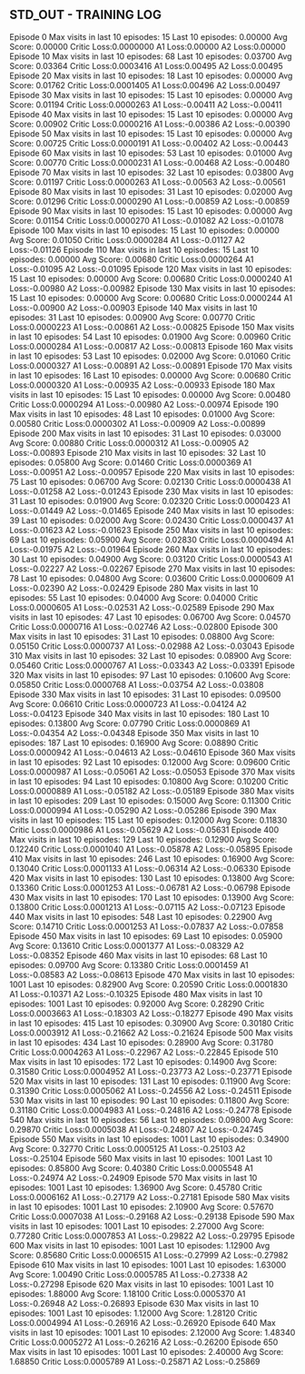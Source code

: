 ## STD_OUT - TRAINING LOG
Episode 0 	Max visits in last 10 episodes: 15 	Last 10 episodes: 0.00000	Avg Score: 0.00000	Critic Loss:0.0000000	A1 Loss:0.00000	A2 Loss:0.00000
Episode 10 	Max visits in last 10 episodes: 68 	Last 10 episodes: 0.03700	Avg Score: 0.03364	Critic Loss:0.0003416	A1 Loss:0.00495	A2 Loss:0.00495
Episode 20 	Max visits in last 10 episodes: 18 	Last 10 episodes: 0.00000	Avg Score: 0.01762	Critic Loss:0.0001405	A1 Loss:0.00496	A2 Loss:0.00497
Episode 30 	Max visits in last 10 episodes: 15 	Last 10 episodes: 0.00000	Avg Score: 0.01194	Critic Loss:0.0000263	A1 Loss:-0.00411	A2 Loss:-0.00411
Episode 40 	Max visits in last 10 episodes: 15 	Last 10 episodes: 0.00000	Avg Score: 0.00902	Critic Loss:0.0000216	A1 Loss:-0.00386	A2 Loss:-0.00390
Episode 50 	Max visits in last 10 episodes: 15 	Last 10 episodes: 0.00000	Avg Score: 0.00725	Critic Loss:0.0000191	A1 Loss:-0.00402	A2 Loss:-0.00443
Episode 60 	Max visits in last 10 episodes: 53 	Last 10 episodes: 0.01000	Avg Score: 0.00770	Critic Loss:0.0000231	A1 Loss:-0.00468	A2 Loss:-0.00480
Episode 70 	Max visits in last 10 episodes: 32 	Last 10 episodes: 0.03800	Avg Score: 0.01197	Critic Loss:0.0000263	A1 Loss:-0.00563	A2 Loss:-0.00561
Episode 80 	Max visits in last 10 episodes: 31 	Last 10 episodes: 0.02000	Avg Score: 0.01296	Critic Loss:0.0000290	A1 Loss:-0.00859	A2 Loss:-0.00859
Episode 90 	Max visits in last 10 episodes: 15 	Last 10 episodes: 0.00000	Avg Score: 0.01154	Critic Loss:0.0000270	A1 Loss:-0.01082	A2 Loss:-0.01078
Episode 100 	Max visits in last 10 episodes: 15 	Last 10 episodes: 0.00000	Avg Score: 0.01050	Critic Loss:0.0000284	A1 Loss:-0.01127	A2 Loss:-0.01126
Episode 110 	Max visits in last 10 episodes: 15 	Last 10 episodes: 0.00000	Avg Score: 0.00680	Critic Loss:0.0000264	A1 Loss:-0.01095	A2 Loss:-0.01095
Episode 120 	Max visits in last 10 episodes: 15 	Last 10 episodes: 0.00000	Avg Score: 0.00680	Critic Loss:0.0000240	A1 Loss:-0.00980	A2 Loss:-0.00982
Episode 130 	Max visits in last 10 episodes: 15 	Last 10 episodes: 0.00000	Avg Score: 0.00680	Critic Loss:0.0000244	A1 Loss:-0.00900	A2 Loss:-0.00903
Episode 140 	Max visits in last 10 episodes: 31 	Last 10 episodes: 0.00900	Avg Score: 0.00770	Critic Loss:0.0000223	A1 Loss:-0.00861	A2 Loss:-0.00825
Episode 150 	Max visits in last 10 episodes: 54 	Last 10 episodes: 0.01900	Avg Score: 0.00960	Critic Loss:0.0000284	A1 Loss:-0.00817	A2 Loss:-0.00813
Episode 160 	Max visits in last 10 episodes: 53 	Last 10 episodes: 0.02000	Avg Score: 0.01060	Critic Loss:0.0000327	A1 Loss:-0.00891	A2 Loss:-0.00891
Episode 170 	Max visits in last 10 episodes: 16 	Last 10 episodes: 0.00000	Avg Score: 0.00680	Critic Loss:0.0000320	A1 Loss:-0.00935	A2 Loss:-0.00933
Episode 180 	Max visits in last 10 episodes: 15 	Last 10 episodes: 0.00000	Avg Score: 0.00480	Critic Loss:0.0000294	A1 Loss:-0.00980	A2 Loss:-0.00974
Episode 190 	Max visits in last 10 episodes: 48 	Last 10 episodes: 0.01000	Avg Score: 0.00580	Critic Loss:0.0000302	A1 Loss:-0.00909	A2 Loss:-0.00899
Episode 200 	Max visits in last 10 episodes: 31 	Last 10 episodes: 0.03000	Avg Score: 0.00880	Critic Loss:0.0000312	A1 Loss:-0.00905	A2 Loss:-0.00893
Episode 210 	Max visits in last 10 episodes: 32 	Last 10 episodes: 0.05800	Avg Score: 0.01460	Critic Loss:0.0000369	A1 Loss:-0.00951	A2 Loss:-0.00957
Episode 220 	Max visits in last 10 episodes: 75 	Last 10 episodes: 0.06700	Avg Score: 0.02130	Critic Loss:0.0000438	A1 Loss:-0.01258	A2 Loss:-0.01243
Episode 230 	Max visits in last 10 episodes: 31 	Last 10 episodes: 0.01900	Avg Score: 0.02320	Critic Loss:0.0000423	A1 Loss:-0.01449	A2 Loss:-0.01465
Episode 240 	Max visits in last 10 episodes: 39 	Last 10 episodes: 0.02000	Avg Score: 0.02430	Critic Loss:0.0000437	A1 Loss:-0.01623	A2 Loss:-0.01623
Episode 250 	Max visits in last 10 episodes: 69 	Last 10 episodes: 0.05900	Avg Score: 0.02830	Critic Loss:0.0000494	A1 Loss:-0.01975	A2 Loss:-0.01964
Episode 260 	Max visits in last 10 episodes: 30 	Last 10 episodes: 0.04900	Avg Score: 0.03120	Critic Loss:0.0000543	A1 Loss:-0.02227	A2 Loss:-0.02267
Episode 270 	Max visits in last 10 episodes: 78 	Last 10 episodes: 0.04800	Avg Score: 0.03600	Critic Loss:0.0000609	A1 Loss:-0.02390	A2 Loss:-0.02429
Episode 280 	Max visits in last 10 episodes: 55 	Last 10 episodes: 0.04000	Avg Score: 0.04000	Critic Loss:0.0000605	A1 Loss:-0.02531	A2 Loss:-0.02589
Episode 290 	Max visits in last 10 episodes: 47 	Last 10 episodes: 0.06700	Avg Score: 0.04570	Critic Loss:0.0000716	A1 Loss:-0.02746	A2 Loss:-0.02800
Episode 300 	Max visits in last 10 episodes: 31 	Last 10 episodes: 0.08800	Avg Score: 0.05150	Critic Loss:0.0000737	A1 Loss:-0.02988	A2 Loss:-0.03043
Episode 310 	Max visits in last 10 episodes: 32 	Last 10 episodes: 0.08900	Avg Score: 0.05460	Critic Loss:0.0000767	A1 Loss:-0.03343	A2 Loss:-0.03391
Episode 320 	Max visits in last 10 episodes: 97 	Last 10 episodes: 0.10600	Avg Score: 0.05850	Critic Loss:0.0000768	A1 Loss:-0.03754	A2 Loss:-0.03808
Episode 330 	Max visits in last 10 episodes: 31 	Last 10 episodes: 0.09500	Avg Score: 0.06610	Critic Loss:0.0000723	A1 Loss:-0.04124	A2 Loss:-0.04123
Episode 340 	Max visits in last 10 episodes: 180 	Last 10 episodes: 0.13800	Avg Score: 0.07790	Critic Loss:0.0000869	A1 Loss:-0.04354	A2 Loss:-0.04348
Episode 350 	Max visits in last 10 episodes: 187 	Last 10 episodes: 0.16900	Avg Score: 0.08890	Critic Loss:0.0000942	A1 Loss:-0.04613	A2 Loss:-0.04610
Episode 360 	Max visits in last 10 episodes: 92 	Last 10 episodes: 0.12000	Avg Score: 0.09600	Critic Loss:0.0000987	A1 Loss:-0.05061	A2 Loss:-0.05053
Episode 370 	Max visits in last 10 episodes: 94 	Last 10 episodes: 0.10800	Avg Score: 0.10200	Critic Loss:0.0000889	A1 Loss:-0.05182	A2 Loss:-0.05189
Episode 380 	Max visits in last 10 episodes: 209 	Last 10 episodes: 0.15000	Avg Score: 0.11300	Critic Loss:0.0000994	A1 Loss:-0.05290	A2 Loss:-0.05286
Episode 390 	Max visits in last 10 episodes: 115 	Last 10 episodes: 0.12000	Avg Score: 0.11830	Critic Loss:0.0000986	A1 Loss:-0.05629	A2 Loss:-0.05631
Episode 400 	Max visits in last 10 episodes: 129 	Last 10 episodes: 0.12900	Avg Score: 0.12240	Critic Loss:0.0001040	A1 Loss:-0.05878	A2 Loss:-0.05895
Episode 410 	Max visits in last 10 episodes: 246 	Last 10 episodes: 0.16900	Avg Score: 0.13040	Critic Loss:0.0001133	A1 Loss:-0.06314	A2 Loss:-0.06330
Episode 420 	Max visits in last 10 episodes: 130 	Last 10 episodes: 0.13800	Avg Score: 0.13360	Critic Loss:0.0001253	A1 Loss:-0.06781	A2 Loss:-0.06798
Episode 430 	Max visits in last 10 episodes: 170 	Last 10 episodes: 0.13900	Avg Score: 0.13800	Critic Loss:0.0001213	A1 Loss:-0.07115	A2 Loss:-0.07123
Episode 440 	Max visits in last 10 episodes: 548 	Last 10 episodes: 0.22900	Avg Score: 0.14710	Critic Loss:0.0001253	A1 Loss:-0.07837	A2 Loss:-0.07858
Episode 450 	Max visits in last 10 episodes: 69 	Last 10 episodes: 0.05900	Avg Score: 0.13610	Critic Loss:0.0001377	A1 Loss:-0.08329	A2 Loss:-0.08352
Episode 460 	Max visits in last 10 episodes: 68 	Last 10 episodes: 0.09700	Avg Score: 0.13380	Critic Loss:0.0001459	A1 Loss:-0.08583	A2 Loss:-0.08613
Episode 470 	Max visits in last 10 episodes: 1001 	Last 10 episodes: 0.82900	Avg Score: 0.20590	Critic Loss:0.0001830	A1 Loss:-0.10371	A2 Loss:-0.10325
Episode 480 	Max visits in last 10 episodes: 1001 	Last 10 episodes: 0.92000	Avg Score: 0.28290	Critic Loss:0.0003663	A1 Loss:-0.18303	A2 Loss:-0.18277
Episode 490 	Max visits in last 10 episodes: 415 	Last 10 episodes: 0.30900	Avg Score: 0.30180	Critic Loss:0.0003912	A1 Loss:-0.21662	A2 Loss:-0.21624
Episode 500 	Max visits in last 10 episodes: 434 	Last 10 episodes: 0.28900	Avg Score: 0.31780	Critic Loss:0.0004263	A1 Loss:-0.22967	A2 Loss:-0.22845
Episode 510 	Max visits in last 10 episodes: 172 	Last 10 episodes: 0.14900	Avg Score: 0.31580	Critic Loss:0.0004952	A1 Loss:-0.23773	A2 Loss:-0.23771
Episode 520 	Max visits in last 10 episodes: 131 	Last 10 episodes: 0.11900	Avg Score: 0.31390	Critic Loss:0.0005062	A1 Loss:-0.24556	A2 Loss:-0.24511
Episode 530 	Max visits in last 10 episodes: 90 	Last 10 episodes: 0.11800	Avg Score: 0.31180	Critic Loss:0.0004983	A1 Loss:-0.24816	A2 Loss:-0.24778
Episode 540 	Max visits in last 10 episodes: 56 	Last 10 episodes: 0.09800	Avg Score: 0.29870	Critic Loss:0.0005038	A1 Loss:-0.24807	A2 Loss:-0.24745
Episode 550 	Max visits in last 10 episodes: 1001 	Last 10 episodes: 0.34900	Avg Score: 0.32770	Critic Loss:0.0005125	A1 Loss:-0.25103	A2 Loss:-0.25104
Episode 560 	Max visits in last 10 episodes: 1001 	Last 10 episodes: 0.85800	Avg Score: 0.40380	Critic Loss:0.0005548	A1 Loss:-0.24974	A2 Loss:-0.24909
Episode 570 	Max visits in last 10 episodes: 1001 	Last 10 episodes: 1.36900	Avg Score: 0.45780	Critic Loss:0.0006162	A1 Loss:-0.27179	A2 Loss:-0.27181
Episode 580 	Max visits in last 10 episodes: 1001 	Last 10 episodes: 2.10900	Avg Score: 0.57670	Critic Loss:0.0007038	A1 Loss:-0.29168	A2 Loss:-0.29138
Episode 590 	Max visits in last 10 episodes: 1001 	Last 10 episodes: 2.27000	Avg Score: 0.77280	Critic Loss:0.0007853	A1 Loss:-0.29822	A2 Loss:-0.29795
Episode 600 	Max visits in last 10 episodes: 1001 	Last 10 episodes: 1.12900	Avg Score: 0.85680	Critic Loss:0.0006515	A1 Loss:-0.27999	A2 Loss:-0.27982
Episode 610 	Max visits in last 10 episodes: 1001 	Last 10 episodes: 1.63000	Avg Score: 1.00490	Critic Loss:0.0005785	A1 Loss:-0.27338	A2 Loss:-0.27298
Episode 620 	Max visits in last 10 episodes: 1001 	Last 10 episodes: 1.88000	Avg Score: 1.18100	Critic Loss:0.0005370	A1 Loss:-0.26948	A2 Loss:-0.26893
Episode 630 	Max visits in last 10 episodes: 1001 	Last 10 episodes: 1.12000	Avg Score: 1.28120	Critic Loss:0.0004994	A1 Loss:-0.26916	A2 Loss:-0.26920
Episode 640 	Max visits in last 10 episodes: 1001 	Last 10 episodes: 2.12000	Avg Score: 1.48340	Critic Loss:0.0005272	A1 Loss:-0.26216	A2 Loss:-0.26200
Episode 650 	Max visits in last 10 episodes: 1001 	Last 10 episodes: 2.40000	Avg Score: 1.68850	Critic Loss:0.0005789	A1 Loss:-0.25871	A2 Loss:-0.25869
